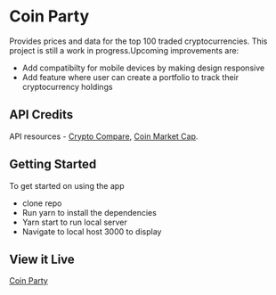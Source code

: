 # Coin Party

Provides prices and data for the top 100 traded cryptocurrencies. 
This project is still a work in progress.Upcoming improvements are: 

- Add compatibilty for mobile devices by making design responsive
- Add feature where user can create a portfolio to track their cryptocurrency holdings


## API Credits

API resources - [Crypto Compare](https://www.cryptocompare.com/), [Coin Market Cap](https://coinmarketcap.com/).


## Getting Started

To get started on using the app

* clone repo  
* Run yarn to install the dependencies
* Yarn start to run local server 
* Navigate to local host 3000 to display 

## View it Live 

[Coin Party](https://coinparty.netlify.com/)
